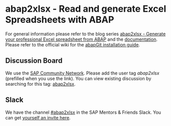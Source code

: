 # abap2xlsx - Read and generate Excel Spreadsheets with ABAP

For general information please refer to the blog series [abap2xlsx - Generate your professional Excel spreadsheet from ABAP](http://scn.sap.com/community/abap/blog/2010/07/12/abap2xlsx--generate-your-professional-excel-spreadsheet-from-abap) and the [documentation](https://sapmentors.github.io/abap2xlsx/).
Please refer to the official wiki for the [abapGit installation guide](https://sapmentors.github.io/abap2xlsx/abapGit-installation).

## Discussion Board 

We use the [SAP Community Network](https://answers.sap.com/questions/ask.html?primaryTagId=833755570260738661924709785639136&topics=abap2xlsx). Please add the user tag *abap2xlsx* (prefilled when you use the link). You can view existing discussion by searching for this tag: [abap2xlsx](https://answers.sap.com/topics/abap2xlsx.html).

## Slack

We have the channel [#abap2xlsx](https://sapmentors.slack.com/archives/CGG0UHDMG) in the SAP Mentors & Friends Slack. You can get [yourself an invite here](https://sapmentors-slack-invite.cfapps.eu10.hana.ondemand.com/).